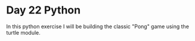 <h1>Day 22 Python</h1>
<p>In this python exercise I will be building the classic "Pong" game using the turtle module.</p>

